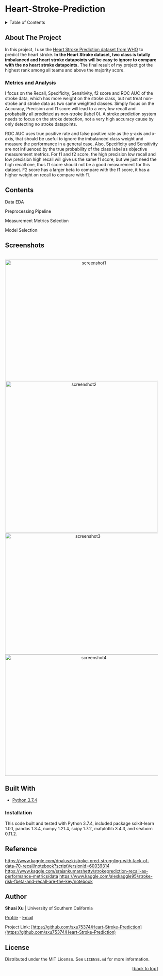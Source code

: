 
<div id="top"></div>

# Heart-Stroke-Prediction


<!-- TABLE OF CONTENTS -->
<details>
  <summary>Table of Contents</summary>
  <ol>
    <li><a href="#about-the-project">About The Project</a></li>
    <li><a href="#contents">Contents</a></li>
    <li><a href="#screenshots">Screenshots</a></li>
    <li><a href="#built-with">Built With</a></li>
      <ul>
          <li><a href="#installation">Installation</a></li>
      </ul>
    <li><a href="#author">Author</a></li>
    <li><a href="#license">License</a></li>
  </ol>
</details>

## About The Project

In this project, I use the [Heart Stroke Prediction dataset from WHO](https://www.kaggle.com/fedesoriano/stroke-prediction-dataset) to predict the heart stroke. **In the Heart Stroke dataset, two class is totally imbalanced and heart stroke datapoints will be easy to ignore to compare with the no heart stroke datapoints.** The final result of my project got the highest rank among all teams and above the majority score.

### Metrics and Analysis
I focus on the Recall, Specificity, Sensitivity, f2 score and ROC AUC of the stroke data, which has more weight on the stroke class, but not treat non-stroke and stroke data as two same weighted classes. Simply focus on the Accuracy, Precision and f1 score will lead to a very low recall and probabality all predicted as non-stroke (label 0). A stroke prediction system needs to focus on the stroke detection, not a very high accuracy cause by only detecting no stroke datapoints. 

ROC AUC uses true positive rate and false positive rate as the y-axis and x-axis, that should be useful to ignore the imbalanced class weight and measure the performance in a general case. Also, Specificity and Sensitivity are not influenced by the true probability of the class label as objective measurement metrics. For f1 and f2 score, the high precision low recall and low precision high recall will give us the same f1 score, but we just need the high recall one, thus f1 score should not be a good measurement for this dataset. F2 score has a larger beta to compare with the f1 score, it has a higher weight on recall to compare with f1.



## Contents
Data EDA

Preprocessing Pipeline

Measurement Metrics Selection

Model Selection

## Screenshots
<br />
<div align="center">
  <img src="screenshots/screenshot1.png" alt="screenshot1" width="570" height="400">
  <img src="screenshots/screenshot2.png" alt="screenshot2" width="500" height="500">
  <img src="screenshots/screenshot3.png" alt="screenshot3" width="530" height="400">
  <img src="screenshots/screenshot4.png" alt="screenshot4" width="570" height="400">
</div>


## Built With
- [Python 3.7.4](https://www.python.org/downloads/release/python-374/)


### Installation
This code built and tested with Python 3.7.4, included package scikit-learn 1.0.1, pandas 1.3.4, numpy 1.21.4, scipy 1.7.2, matplotlib 3.4.3, and seaborn 0.11.2.

## Reference
https://www.kaggle.com/dpaluszk/stroke-pred-struggling-with-lack-of-data-70-recall/notebook?scriptVersionId=60039314
https://www.kaggle.com/srajankumarshetty/strokeprediction-recall-as-performance-metrics/data
https://www.kaggle.com/alexkaggle95/stroke-risk-fbeta-and-recall-are-the-key/notebook
<!--## further improvement-->


## Author

**Shuai Xu** | University of Southern California

[Profile](https://github.com/sxu75374) - <a href="mailto:sxu75374@usc.edu?subject=Nice to meet you!&body=Hi Shuai!">Email</a>

Project Link: [https://github.com/sxu75374/Heart-Stroke-Prediction](https://github.com/sxu75374/Heart-Stroke-Prediction)

<!-- LICENSE -->
## License

Distributed under the MIT License. See `LICENSE.md` for more information.

<p align="right">[<a href="#top">back to top</a>]</p>

